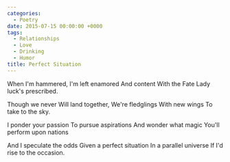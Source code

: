 ```yaml
---
categories:
  - Poetry
date: 2015-07-15 00:00:00 +0000
tags:
  - Relationships
  - Love
  - Drinking
  - Humor
title: Perfect Situation
---
```


When I'm hammered,
I'm left enamored
And content
With the Fate
Lady luck's prescribed.

Though we never
Will land together,
We're fledglings
With new wings
To take to the sky.

I ponder your passion
To pursue aspirations
And wonder what magic
You'll perform upon nations

And I speculate the odds
Given a perfect situation
In a parallel universe
If I'd rise to the occasion.
